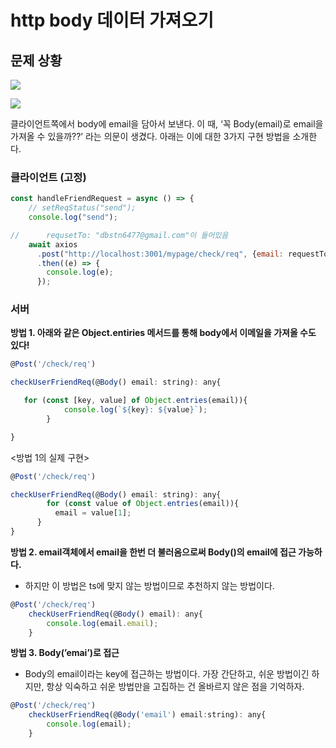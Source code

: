 # http body 데이터 가져오기

## 문제 상황
![](https://images.velog.io/images/dbstn1325/post/3bcb0382-ea7c-4666-86c5-9725b25b4e42/image.png)

![](https://images.velog.io/images/dbstn1325/post/662c0093-f3a2-4580-adac-bc4947c8dfa7/image.png)


클라이언트쪽에서 body에 email을 담아서 보낸다. 이 때, ‘꼭 Body(email)로 email을 가져올 수 있을까??’  라는 의문이 생겼다. 아래는 이에 대한 3가지 구현 방법을 소개한다.



### **클라이언트 (고정)**

```jsx
const handleFriendRequest = async () => {
    // setReqStatus("send");
    console.log("send");

//		requsetTo: "dbstn6477@gmail.com"이 들어있음
    await axios
      .post("http://localhost:3001/mypage/check/req", {email: requestTo}, {})
      .then((e) => {
        console.log(e);
      });
```

### **서버**

**방법 1. 아래와 같은 Object.entiries 메서드를 통해 body에서 이메일을 가져올 수도 있다!**

```jsx
@Post('/check/req')

checkUserFriendReq(@Body() email: string): any{

   for (const [key, value] of Object.entries(email)){
			console.log(`${key}: ${value}`);
		}

}
```

<방법 1의 실제 구현>

```jsx
@Post('/check/req')

checkUserFriendReq(@Body() email: string): any{
		for (const value of Object.entries(email)){
          email = value[1];
      }
}

```

**방법 2. email객체에서 email을 한번 더 불러옴으로써 Body()의 email에 접근 가능하다.** 

- 하지만 이 방법은 ts에 맞지 않는 방법이므로 추천하지 않는 방법이다.

```jsx
@Post('/check/req')
    checkUserFriendReq(@Body() email): any{
        console.log(email.email);
    }
```

**방법 3. Body(’emai’)로 접근**

- Body의 email이라는 key에 접근하는 방법이다. 가장 간단하고, 쉬운 방법이긴 하지만, 항상 익숙하고 쉬운 방법만을 고집하는 건 올바르지 않은 점을 기억하자.

```jsx
@Post('/check/req')
    checkUserFriendReq(@Body('email') email:string): any{
        console.log(email);
    }
```